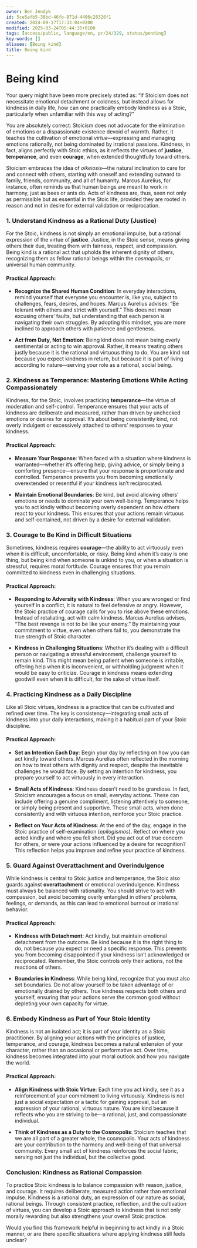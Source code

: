 ```yaml
---
owner: Ben Jendyk
id: 5ce5afb5-38bd-46fb-871d-4406c28326f1
created: 2024-09-17T17:33:04+0200
modified: 2025-03-24T05:44:35+0100
tags: [access/public, language/en, pr/24/329, status/pending]
key-words: []
aliases: [Being kind]
title: Being kind
---
```


# Being kind

Your query might have been more precisely stated as: “If Stoicism does not necessitate emotional detachment or coldness, but instead allows for kindness in daily life, how can one practically embody kindness as a Stoic, particularly when unfamiliar with this way of acting?”

You are absolutely correct: Stoicism does not advocate for the elimination of emotions or a dispassionate existence devoid of warmth. Rather, it teaches the cultivation of emotional *virtue*—expressing and managing emotions rationally, not being dominated by irrational passions. Kindness, in fact, aligns perfectly with Stoic ethics, as it reflects the virtues of **justice**, **temperance**, and even **courage**, when extended thoughtfully toward others.

Stoicism embraces the idea of *oikeiosis*—the natural inclination to care for and connect with others, starting with oneself and extending outward to family, friends, community, and all of humanity. Marcus Aurelius, for instance, often reminds us that human beings are meant to work in harmony, just as bees or ants do. Acts of kindness are, thus, seen not only as permissible but as essential in the Stoic life, provided they are rooted in reason and not in desire for external validation or reciprocation.

### 1. **Understand Kindness as a Rational Duty (Justice)**

For the Stoic, kindness is not simply an emotional impulse, but a rational expression of the virtue of **justice**. Justice, in the Stoic sense, means giving others their due, treating them with fairness, respect, and compassion. Being kind is a rational act that upholds the inherent dignity of others, recognizing them as fellow rational beings within the *cosmopolis*, or universal human community.

#### Practical Approach:
- **Recognize the Shared Human Condition**: In everyday interactions, remind yourself that everyone you encounter is, like you, subject to challenges, fears, desires, and hopes. Marcus Aurelius advises: “Be tolerant with others and strict with yourself.” This does not mean excusing others’ faults, but understanding that each person is navigating their own struggles. By adopting this mindset, you are more inclined to approach others with patience and gentleness.
  
- **Act from Duty, Not Emotion**: Being kind does not mean being overly sentimental or acting to win approval. Rather, it means treating others justly because it is the rational and virtuous thing to do. You are kind not because you expect kindness in return, but because it is part of living according to nature—serving your role as a rational, social being.

### 2. **Kindness as Temperance: Mastering Emotions While Acting Compassionately**

Kindness, for the Stoic, involves practicing **temperance**—the virtue of moderation and self-control. Temperance ensures that your acts of kindness are deliberate and measured, rather than driven by unchecked emotions or desires for approval. It’s about being consistently kind, not overly indulgent or excessively attached to others’ responses to your kindness.

#### Practical Approach:
- **Measure Your Response**: When faced with a situation where kindness is warranted—whether it’s offering help, giving advice, or simply being a comforting presence—ensure that your response is proportionate and controlled. Temperance prevents you from becoming emotionally overextended or resentful if your kindness isn’t reciprocated. 

- **Maintain Emotional Boundaries**: Be kind, but avoid allowing others’ emotions or needs to dominate your own well-being. Temperance helps you to act kindly without becoming overly dependent on how others react to your kindness. This ensures that your actions remain virtuous and self-contained, not driven by a desire for external validation.

### 3. **Courage to Be Kind in Difficult Situations**

Sometimes, kindness requires **courage**—the ability to act virtuously even when it is difficult, uncomfortable, or risky. Being kind when it’s easy is one thing, but being kind when someone is unkind to you, or when a situation is stressful, requires moral fortitude. Courage ensures that you remain committed to kindness even in challenging situations.

#### Practical Approach:
- **Responding to Adversity with Kindness**: When you are wronged or find yourself in a conflict, it is natural to feel defensive or angry. However, the Stoic practice of courage calls for you to rise above these emotions. Instead of retaliating, act with calm kindness. Marcus Aurelius advises, “The best revenge is not to be like your enemy.” By maintaining your commitment to virtue, even when others fail to, you demonstrate the true strength of Stoic character.

- **Kindness in Challenging Situations**: Whether it’s dealing with a difficult person or navigating a stressful environment, challenge yourself to remain kind. This might mean being patient when someone is irritable, offering help when it is inconvenient, or withholding judgment when it would be easy to criticize. Courage in kindness means extending goodwill even when it is difficult, for the sake of virtue itself.

### 4. **Practicing Kindness as a Daily Discipline**

Like all Stoic virtues, kindness is a practice that can be cultivated and refined over time. The key is consistency—integrating small acts of kindness into your daily interactions, making it a habitual part of your Stoic discipline.

#### Practical Approach:
- **Set an Intention Each Day**: Begin your day by reflecting on how you can act kindly toward others. Marcus Aurelius often reflected in the morning on how to treat others with dignity and respect, despite the inevitable challenges he would face. By setting an intention for kindness, you prepare yourself to act virtuously in every interaction.

- **Small Acts of Kindness**: Kindness doesn’t need to be grandiose. In fact, Stoicism encourages a focus on small, everyday actions. These can include offering a genuine compliment, listening attentively to someone, or simply being present and supportive. These small acts, when done consistently and with virtuous intention, reinforce your Stoic practice.

- **Reflect on Your Acts of Kindness**: At the end of the day, engage in the Stoic practice of self-examination (*epilogismos*). Reflect on where you acted kindly and where you fell short. Did you act out of true concern for others, or were your actions influenced by a desire for recognition? This reflection helps you improve and refine your practice of kindness.

### 5. **Guard Against Overattachment and Overindulgence**

While kindness is central to Stoic justice and temperance, the Stoic also guards against **overattachment** or emotional overindulgence. Kindness must always be balanced with rationality. You should strive to act with compassion, but avoid becoming overly entangled in others’ problems, feelings, or demands, as this can lead to emotional burnout or irrational behavior.

#### Practical Approach:
- **Kindness with Detachment**: Act kindly, but maintain emotional detachment from the outcome. Be kind because it is the right thing to do, not because you expect or need a specific response. This prevents you from becoming disappointed if your kindness isn’t acknowledged or reciprocated. Remember, the Stoic controls only their actions, not the reactions of others.

- **Boundaries in Kindness**: While being kind, recognize that you must also set boundaries. Do not allow yourself to be taken advantage of or emotionally drained by others. True kindness respects both others and yourself, ensuring that your actions serve the common good without depleting your own capacity for virtue.

### 6. **Embody Kindness as Part of Your Stoic Identity**

Kindness is not an isolated act; it is part of your identity as a Stoic practitioner. By aligning your actions with the principles of justice, temperance, and courage, kindness becomes a natural extension of your character, rather than an occasional or performative act. Over time, kindness becomes integrated into your moral outlook and how you navigate the world.

#### Practical Approach:
- **Align Kindness with Stoic Virtue**: Each time you act kindly, see it as a reinforcement of your commitment to living virtuously. Kindness is not just a social expectation or a tactic for gaining approval, but an expression of your rational, virtuous nature. You are kind because it reflects who you are striving to be—a rational, just, and compassionate individual.

- **Think of Kindness as a Duty to the Cosmopolis**: Stoicism teaches that we are all part of a greater whole, the cosmopolis. Your acts of kindness are your contribution to the harmony and well-being of that universal community. Every small act of kindness reinforces the social fabric, serving not just the individual, but the collective good.

### Conclusion: Kindness as Rational Compassion

To practice Stoic kindness is to balance compassion with reason, justice, and courage. It requires deliberate, measured action rather than emotional impulse. Kindness is a rational duty, an expression of our nature as social, rational beings. Through consistent practice, reflection, and the cultivation of virtues, you can develop a Stoic approach to kindness that is not only morally rewarding but also strengthens your overall Stoic practice.

Would you find this framework helpful in beginning to act kindly in a Stoic manner, or are there specific situations where applying kindness still feels unclear?